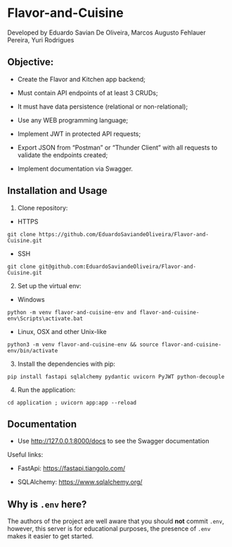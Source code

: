 # Flavor-and-Cuisine
Developed by Eduardo Savian De Oliveira, Marcos Augusto Fehlauer Pereira, Yuri Rodrigues

## Objective:
- Create the Flavor and Kitchen app backend;

- Must contain API endpoints of at least 3 CRUDs;

- It must have data persistence (relational or non-relational);

- Use any WEB programming language;

- Implement JWT in protected API requests;

- Export JSON from “Postman” or “Thunder Client” with all requests to validate the endpoints created;

- Implement documentation via Swagger.

## Installation and Usage
1. Clone repository:

* HTTPS
```
git clone https://github.com/EduardoSaviandeOliveira/Flavor-and-Cuisine.git
```

* SSH
```
git clone git@github.com:EduardoSaviandeOliveira/Flavor-and-Cuisine.git
```

2. Set up the virtual env:

* Windows
```
python -m venv flavor-and-cuisine-env and flavor-and-cuisine-env\Scripts\activate.bat
```

* Linux, OSX and other Unix-like
```
python3 -m venv flavor-and-cuisine-env && source flavor-and-cuisine-env/bin/activate
```

3. Install the dependencies with pip: 
```
pip install fastapi sqlalchemy pydantic uvicorn PyJWT python-decouple
```

4. Run the application:
```
cd application ; uvicorn app:app --reload
```

## Documentation

- Use http://127.0.0.1:8000/docs to see the Swagger documentation

Useful links:

- FastApi: https://fastapi.tiangolo.com/

- SQLAlchemy: https://www.sqlalchemy.org/

## Why is `.env` here?

The authors of the project are well aware that you should **not** commit `.env`, however, this server is for educational purposes, the presence of `.env` makes it easier to get started.
